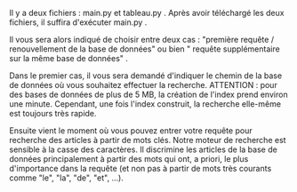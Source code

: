 Il y a deux fichiers : main.py et tableau.py . Après avoir téléchargé les deux fichiers, il suffira d'exécuter main.py .

Il vous sera alors indiqué de choisir entre deux cas : "première requête / renouvellement de la base de données" ou bien " requête supplémentaire sur la même base de données" .

Dans le premier cas, il vous sera demandé d'indiquer le chemin de la base de données où vous souhaitez effectuer la recherche. ATTENTION : pour des bases de données de plus de 5 MB, la création de l'index prend environ une minute. Cependant, une fois l'index construit, la recherche elle-même est toujours très rapide.

Ensuite vient le moment où vous pouvez entrer votre requête pour recherche des articles à partir de mots clés. Notre moteur de recherche est sensible à la casse des caractères. Il discrimine les articles de la base de données principalement à partir des mots qui ont, a priori, le plus d'importance dans la requête (et non pas à partir de mots très courants comme "le", "la", "de", "et", ...).


